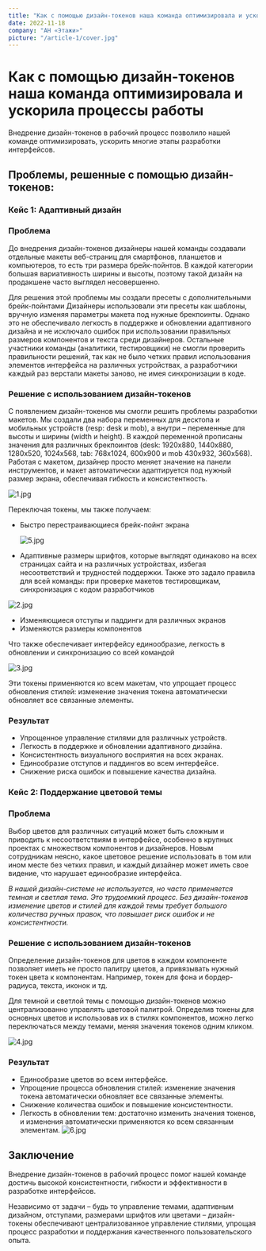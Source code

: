 ```yaml
---
title: "Как с помощью дизайн-токенов наша команда оптимизировала и ускорила процессы работы"
date: 2022-11-18
company: "АН «Этажи»"
picture: "/article-1/cover.jpg"
---
```


# Как с помощью дизайн-токенов наша команда оптимизировала и ускорила процессы работы

Внедрение дизайн-токенов в рабочий процесс позволило нашей команде оптимизировать, ускорить многие этапы разработки интерфейсов.

## Проблемы, решенные с помощью дизайн-токенов:

### Кейс 1: Адаптивный дизайн

### Проблема

До внедрения дизайн-токенов дизайнеры нашей команды создавали отдельные макеты веб-страниц для смартфонов, планшетов и компьютеров, то есть три размера брейк-пойнтов. В каждой категории большая вариативность ширины и высоты, поэтому такой дизайн на продакшене часто выглядел несовершенно.

Для решения этой проблемы мы создали пресеты с дополнительными брейк-пойнтами Дизайнеры использовали эти пресеты как шаблоны, вручную изменяя параметры макета под нужные брекпоинты. Однако это не обеспечивало легкость в поддержке и обновлении адаптивного дизайна и не исключало ошибок при использовании правильных размеров компонентов и текста среди дизайнеров. Остальные участники команды (аналитики, тестировщики) не смогли проверить правильности решений, так как не было четких правил использования элементов интерфейса на различных устройствах, а разработчики каждый раз верстали макеты заново, не имея синхронизации в коде.

### Решение с использованием дизайн-токенов

С появлением дизайн-токенов мы смогли решить проблемы разработки макетов. Мы создали два набора переменных для десктопа и мобильных устройств (resp: desk и mob), а внутри – переменные для высоты и ширины (width и height). В каждой переменной прописаны значения для различных брекпоинтов (desk: 1920х880, 1440х880, 1280х520, 1024х568, tab: 768х1024, 600х900 и mob 430х932, 360х568). Работая с макетом, дизайнер просто меняет значение на панели инструментов, и макет автоматически адаптируется под нужный размер экрана, обеспечивая гибкость и консистентность.

![1.jpg](/article-2/1.jpg)

Переключая токены, мы также получаем:

- Быстро перестраивающиеся брейк-пойнт экрана

  ![5.jpg](/article-2/5.jpg)

- Адаптивные размеры шрифтов, которые выглядят одинаково на всех страницах сайта и на различных устройствах, избегая несоответствий и трудностей поддержки. Также это задало правила для всей команды: при проверке макетов тестировщикам, синхронизация с кодом разработчиков

![2.jpg](/article-2/2.jpg)

- Изменяющиеся отступы и паддинги для различных экранов
- Изменяются размеры компонентов

Что также обеспечивает интерфейсу единообразие, легкость в обновлении и синхронизацию со всей командой

![3.jpg](/article-2/3.jpg)

Эти токены применяются ко всем макетам, что упрощает процесс обновления стилей: изменение значения токена автоматически обновляет все связанные элементы.

### Результат

- Упрощенное управление стилями для различных устройств.
- Легкость в поддержке и обновлении адаптивного дизайна.
- Консистентность визуального восприятия на всех экранах.
- Единообразие отступов и паддингов во всем интерфейсе.
- Снижение риска ошибок и повышение качества дизайна.

### Кейс 2: Поддержание цветовой темы

### Проблема

Выбор цветов для различных ситуаций может быть сложным и приводить к несоответствиям в интерфейсе, особенно в крупных проектах с множеством компонентов и дизайнеров. Новым сотрудникам неясно, какое цветовое решение использовать в том или ином месте без четких правил, и каждый дизайнер может иметь свое видение, что нарушает единообразие интерфейса.

_В нашей дизайн-системе не используется, но часто применяется темная и светлая тема. Это трудоемкий процесс. Без дизайн-токенов изменение цветов и стилей для каждой темы требует большого количества ручных правок, что повышает риск ошибок и не консистентности._

### Решение с использованием дизайн-токенов

Определение дизайн-токенов для цветов в каждом компоненте позволяет иметь не просто палитру цветов, а привязывать нужный токен цвета к компонентам. Например, токен для фона и бордер-радиуса, текста, иконок и тд.

Для темной и светлой темы с помощью дизайн-токенов можно централизованно управлять цветовой палитрой. Определив токены для основных цветов и использовав их в стилях компонентов, можно легко переключаться между темами, меняя значения токенов одним кликом.

![4.jpg](/article-2/4.jpg)

### **Результат**

- Единообразие цветов во всем интерфейсе.
- Упрощение процесса обновления стилей: изменение значения токена автоматически обновляет все связанные элементы.
- Снижение количества ошибок и повышение консистентности.
- Легкость в обновлении тем: достаточно изменить значения токенов, и изменения автоматически применяются ко всем связанным элементам.
  ![6.jpg](/article-2/6.jpg)

## Заключение

Внедрение дизайн-токенов в рабочий процесс помог нашей команде достичь высокой консистентности, гибкости и эффективности в разработке интерфейсов.

Независимо от задачи – будь то управление темами, адаптивным дизайном, отступами, размерами шрифтов или цветами – дизайн-токены обеспечивают централизованное управление стилями, упрощая процесс разработки и поддержания качественного пользовательского опыта.

